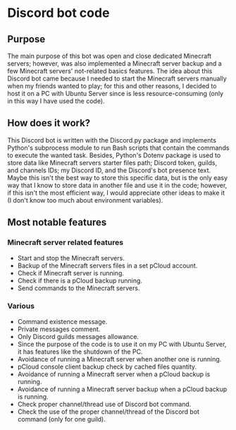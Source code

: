 # Discord bot code

## Purpose

The main purpose of this bot was open and close dedicated Minecraft servers; however, was also implemented a Minecraft server backup and a few Minecraft servers' not-related basics features.
The idea about this Discord bot came because I needed to start the Minecraft servers manually when my friends wanted to play; for this and other reasons, I decided to host it on a PC with Ubuntu Server since is less resource-consuming (only in this way I have used the code).


## How does it work?

This Discord bot is written with the Discord.py package and implements Python's subprocess module to run Bash scripts that contain the commands to execute the wanted task. Besides, Python's Dotenv package is used to store data like Minecraft servers starter files path; Discord token, guilds, and channels IDs; my Discord ID, and the Discord's bot presence text. Maybe this isn't the best way to store this specific data, but is the only easy way that I know to store data in another file and use it in the code; however, if this isn't the most efficient way, I would appreciate other ideas to make it (I don't know too much about environment variables).


## Most notable features

### Minecraft server related features
- Start and stop the Minecraft servers.
- Backup of the Minecraft servers files in a set pCloud account.
- Check if Minecraft server is running.
- Check if there is a pCloud backup running.
- Send commands to the Minecraft servers.

### Various
- Command existence message.
- Private messages comment.
- Only Discord guilds messages allowance.
- Since the purpose of the code is to use it on my PC with Ubuntu Server, it has features like the shutdown of the PC.
- Avoidance of running a Minecraft server when another one is running.
- pCloud console client backup check by cached files quantity.
- Avoidance of running a Minecraft server when a pCloud backup is running.
- Avoidance of running a Minecraft server backup when a pCloud backup is running.
- Check proper channel/thread use of Discord bot command.
- Check the use of the proper channel/thread of the Discord bot command (only for one guild).
